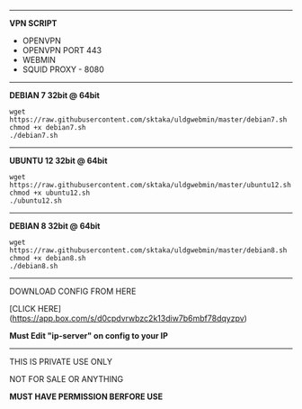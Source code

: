 _______________________________________________________
**VPN SCRIPT**

- OPENVPN
- OPENVPN PORT 443
- WEBMIN
- SQUID PROXY - 8080

_______________________________________________________
**DEBIAN 7 32bit @ 64bit**

```
wget https://raw.githubusercontent.com/sktaka/uldgwebmin/master/debian7.sh
chmod +x debian7.sh
./debian7.sh
```
_______________________________________________________
**UBUNTU 12 32bit @ 64bit**

```
wget https://raw.githubusercontent.com/sktaka/uldgwebmin/master/ubuntu12.sh
chmod +x ubuntu12.sh
./ubuntu12.sh
```
________________________________________________________
**DEBIAN 8 32bit @ 64bit**

```
wget https://raw.githubusercontent.com/sktaka/uldgwebmin/master/debian8.sh
chmod +x debian8.sh
./debian8.sh
```
________________________________________________________
DOWNLOAD CONFIG FROM HERE

[CLICK HERE] (https://app.box.com/s/d0cpdvrwbzc2k13diw7b6mbf78dqyzpv)

**Must Edit "ip-server" on config to your IP**
________________________________________________________

THIS IS PRIVATE USE ONLY

NOT FOR SALE OR ANYTHING

**MUST HAVE PERMISSION BERFORE USE**
